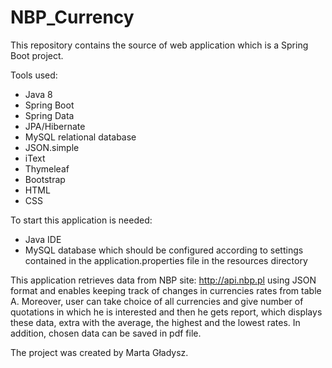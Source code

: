 # NBP_Currency

This repository contains the source of web application which is a Spring Boot project.

Tools used:

* Java 8
* Spring Boot
* Spring Data
* JPA/Hibernate
* MySQL relational database 
* JSON.simple
* iText
* Thymeleaf
* Bootstrap
* HTML
* CSS

To start this application is needed:
* Java IDE
* MySQL database which should be configured according to settings contained in the application.properties file in the resources directory

This application retrieves data from NBP site: http://api.nbp.pl using JSON format and enables keeping track of changes in currencies rates from table A. Moreover, user can take choice of all currencies and give number of quotations in which he is interested and then he gets report, which displays these data, extra with the average, the highest and the lowest rates. In addition, chosen data can be saved in pdf file.


The project was created by Marta Gładysz.

